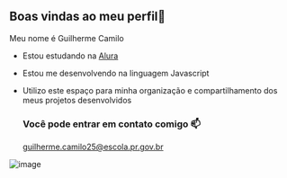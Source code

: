 ## Boas vindas ao meu perfil👋

Meu nome é Guilherme Camilo

- Estou estudando na [Alura](https://www.alura.com.br)
- Estou me desenvolvendo na linguagem Javascript
- Utilizo este espaço para minha organização e compartilhamento dos meus projetos desenvolvidos

  ### Você pode entrar em contato comigo 📫
  
  guilherme.camilo25@escola.pr.gov.br
  
![image](https://github.com/user-attachments/assets/1226db84-11bb-4a7a-a293-3bc986a2e6a5)
